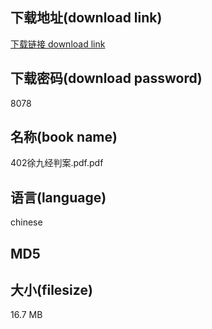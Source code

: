 ## 下载地址(download link)
[下载链接 download link](https://tutu365.netlify.app/?s=402%E5%BE%90%E4%B9%9D%E7%BB%8F%E5%88%A4%E6%A1%88.pdf)

## 下载密码(download password)
8078

## 名称(book name)
402徐九经判案.pdf.pdf

## 语言(language)
chinese

## MD5


## 大小(filesize)
16.7 MB
